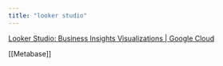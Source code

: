 ```yaml
---
title: "looker studio"
---
```


[Looker Studio: Business Insights Visualizations | Google Cloud](https://cloud.google.com/looker-studio)

[[Metabase]]
